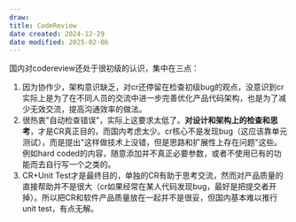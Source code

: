 ```yaml
---
draw:
title: CodeReview
date created: 2024-12-29
date modified: 2025-02-06
---
```


国内对codereview还处于很初级的认识，集中在三点：

1. 因为协作少，架构意识缺乏，对cr还停留在检查初级bug的观点，没意识到cr实际上是为了在不同人员的交流中进一步完善优化产品代码架构，也是为了减少无效交流，提高沟通效率的做法。
2. 很热衷"自动检查错误"，实际上这要求太低了。**对设计和架构上的检查和思考**，才是CR真正目的，而国内考虑太少。cr核心不是发现bug（这应该靠单元测试），而是提出"这样做技术上没错，但是思路和扩展性上存在问题"这些。例如hard coded的内容，随意添加并不真正必要参数，或者不使用已有的功能而去自行写一个之类的。
3. CR+Unit Test才是最终目的，单独的CR有助于思考交流，然而对产品质量的直接帮助并不是很大（cr如果经常在某人代码发现bug，最好是把提交者开掉）。所以把CR和软件产品质量放在一起并不是很妥，但国内基本难以推行unit test，有点无解。
